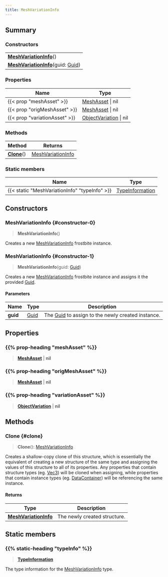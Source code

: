 ```yaml
---
title: MeshVariationInfo
---
```


## Summary

### Constructors

|  |
| --- |
| **[MeshVariationInfo](#constructor-0)**() |
| **[MeshVariationInfo](#constructor-1)**(guid: [Guid](/vext/ref/shared/type/guid)) |

### Properties

| Name | Type |
| ---- | ---- |
| {{< prop "meshAsset" >}} | [MeshAsset](/vext/ref/fb/meshasset) \| nil |
| {{< prop "origMeshAsset" >}} | [MeshAsset](/vext/ref/fb/meshasset) \| nil |
| {{< prop "variationAsset" >}} | [ObjectVariation](/vext/ref/fb/objectvariation) \| nil |

### Methods

| Method | Returns |
| ------ | ------- |
| **[Clone](#clone)**() | [MeshVariationInfo](/vext/ref/fb/meshvariationinfo) |

### Static members

| Name | Type |
| ---- | ---- |
| {{< static "MeshVariationInfo" "typeInfo" >}} | [TypeInformation](/vext/ref/shared/type/typeinformation) |

## Constructors

### MeshVariationInfo {#constructor-0}

> **MeshVariationInfo**()

Creates a new [MeshVariationInfo](/vext/ref/fb/meshvariationinfo) frostbite instance.

### MeshVariationInfo {#constructor-1}

> **MeshVariationInfo**(guid: [Guid](/vext/ref/shared/type/guid))

Creates a new [MeshVariationInfo](/vext/ref/fb/meshvariationinfo) frostbite instance and assigns it the provided [Guid](/vext/ref/shared/type/guid).

#### Parameters

| Name | Type | Description |
| ---- | ---- | ----------- |
| **guid** | [Guid](/vext/ref/shared/type/guid) | The [Guid](/vext/ref/shared/type/guid) to assign to the newly created instance. |

## Properties

### {{% prop-heading "meshAsset" %}}

> **[MeshAsset](/vext/ref/fb/meshasset)** \| **nil**

### {{% prop-heading "origMeshAsset" %}}

> **[MeshAsset](/vext/ref/fb/meshasset)** \| **nil**

### {{% prop-heading "variationAsset" %}}

> **[ObjectVariation](/vext/ref/fb/objectvariation)** \| **nil**

## Methods

### Clone {#clone}

> **Clone**(): [MeshVariationInfo](/vext/ref/fb/meshvariationinfo)

Creates a shallow-copy clone of this structure, which is essentially the equivalent of creating a new structure of the same type and assigning the values of this structure to all of its properties. Any properties that contain structure types (eg. [Vec3](/vext/ref/shared/type/vec3)) will be cloned when assigning, while properties that contain instance types (eg. [DataContainer](/vext/ref/shared/type/datacontainer)) will be referencing the same instance.

#### Returns

| Type | Description |
| ---- | ----------- |
| **[MeshVariationInfo](/vext/ref/fb/meshvariationinfo)** | The newly created structure. |

## Static members

### {{% static-heading "typeInfo" %}}

> **[TypeInformation](/vext/ref/shared/type/typeinformation)**

The type information for the [MeshVariationInfo](/vext/ref/fb/meshvariationinfo) type.

